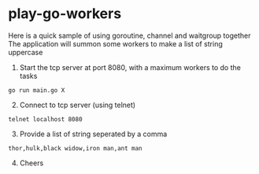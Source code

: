# play-go-workers
Here is a quick sample of using goroutine, channel and waitgroup together
The application will summon some workers to make a list of string uppercase
1. Start the tcp server at port 8080, with a maximum workers to do the tasks
```
go run main.go X
```
2. Connect to tcp server (using telnet)
```
telnet localhost 8080
```
3. Provide a list of string seperated by a comma
```
thor,hulk,black widow,iron man,ant man
```
4. Cheers
